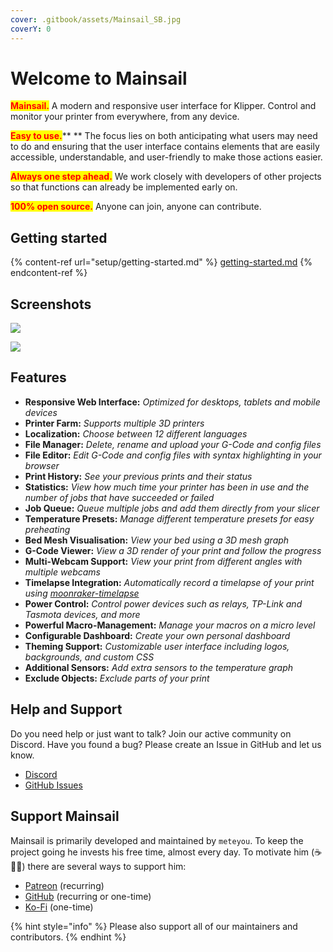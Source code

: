 ```yaml
---
cover: .gitbook/assets/Mainsail_SB.jpg
coverY: 0
---
```


# Welcome to Mainsail

<mark style="color:red;">**Mainsail.**</mark> A modern and responsive user interface for Klipper. Control and monitor your printer from everywhere, from any device.

<mark style="color:red;">**Easy to use.**</mark>** ** The focus lies on both anticipating what users may need to do and ensuring that the user interface contains elements that are easily accessible, understandable, and user-friendly to make those actions easier.

<mark style="color:red;">**Always one step ahead.**</mark> We work closely with developers of other projects so that functions can already be implemented early on.

<mark style="color:red;">**100% open source.**</mark> Anyone can join, anyone can contribute.

## Getting started

{% content-ref url="setup/getting-started.md" %}
[getting-started.md](setup/getting-started.md)
{% endcontent-ref %}

## Screenshots

![](https://docs.mainsail.xyz/assets/img/screenshot.png)

![](https://docs.mainsail.xyz/assets/img/features.png)

## Features

* **Responsive Web Interface:** _Optimized for desktops, tablets and mobile devices_
* **Printer Farm:** _Supports multiple 3D printers_
* **Localization:** _Choose between 12 different languages_
* **File Manager:** _Delete, rename and upload your G-Code and config files_
* **File Editor:** _Edit G-Code and config files with syntax highlighting in your browser_
* **Print History:** _See your previous prints and their status_
* **Statistics:** _View how much time your printer has been in use and the number of jobs that have succeeded or failed_
* **Job Queue:** _Queue multiple jobs and add them directly from your slicer_
* **Temperature Presets:** _Manage different temperature presets for easy preheating_
* **Bed Mesh Visualisation:** _View your bed using a 3D mesh graph_
* **G-Code Viewer:** _View a 3D render of your print and follow the progress_
* **Multi-Webcam Support:** _View your print from different angles with multiple webcams_
* **Timelapse Integration:** _Automatically record a timelapse of your print using_ [_moonraker-timelapse_](https://github.com/mainsail-crew/moonraker-timelapse)
* **Power Control:** _Control power devices such as relays, TP-Link and Tasmota devices, and more_
* **Powerful Macro-Management:** _Manage your macros on a micro level_
* **Configurable Dashboard:** _Create your own personal dashboard_
* **Theming Support:** _Customizable user interface including logos, backgrounds, and custom CSS_
* **Additional Sensors:** _Add extra sensors to the temperature graph_
* **Exclude Objects:** _Exclude parts of your print_

## Help and Support

Do you need help or just want to talk? Join our active community on Discord. Have you found a bug? Please create an Issue in GitHub and let us know.

* [Discord](https://discord.gg/skWTwTD)
* [GitHub Issues](https://github.com/mainsail-crew/mainsail/issues)

## Support Mainsail

Mainsail is primarily developed and maintained by `meteyou`. To keep the project going he invests his free time, almost every day. To motivate him (☕🍺😜) there are several ways to support him:

* [Patreon](https://www.patreon.com/meteyou) (recurring)
* [GitHub](https://github.com/sponsors/mainsail-crew) (recurring or one-time)
* [Ko-Fi](https://ko-fi.com/mainsail) (one-time)

{% hint style="info" %}
Please also support all of our maintainers and contributors.
{% endhint %}
